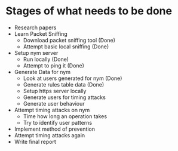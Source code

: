 
# Stages of what needs to be done

+ Research papers
+ Learn Packet Sniffing
  + Download packet sniffing tool (Done)
  + Attempt basic local sniffing (Done)
+ Setup nym server
  + Run locally (Done)
  + Attempt to ping it (Done)
+ Generate Data for nym
  + Look at users generated for nym (Done)
  + Generate rules table data (Done)
  + Setup https server locally
  + Generate users for timing attacks
  + Generate user behaviour
+ Attempt timing attacks on nym
  + Time how long an operation takes
  + Try to identify user patterns
+ Implement method of prevention
+ Attempt timing attacks again
+ Write final report
